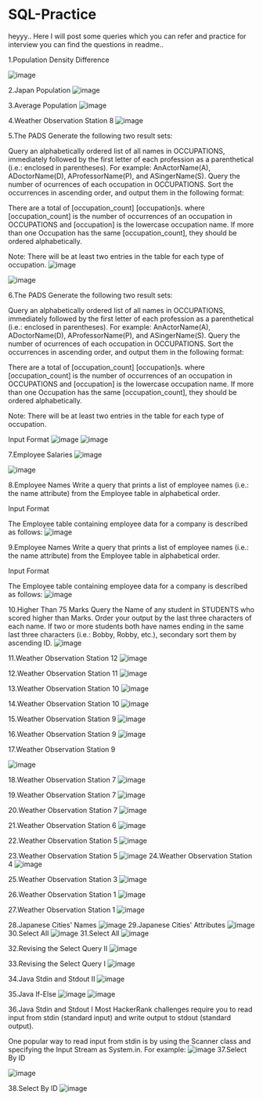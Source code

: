 # SQL-Practice
heyyy.. Here I will post some queries which you can refer and practice for interview 
you can find the questions in readme.. 

1.Population Density Difference

![image](https://github.com/AkalyaPandian/SQL-Practice/assets/127839507/95937123-3f6d-475a-b930-1a184cba070b)

2.Japan Population
![image](https://github.com/AkalyaPandian/SQL-Practice/assets/127839507/6369ba97-d928-417c-98b6-155336f8f363)


3.Average Population
![image](https://github.com/AkalyaPandian/SQL-Practice/assets/127839507/1fae304b-680b-4b6f-8fc8-be5e60c29bd0)


4.Weather Observation Station 8
![image](https://github.com/AkalyaPandian/SQL-Practice/assets/127839507/8f62eec5-dcf9-4b09-b187-9b1ba7115079)


5.The PADS
Generate the following two result sets:

Query an alphabetically ordered list of all names in OCCUPATIONS, immediately followed by the first letter of each profession as a parenthetical (i.e.: enclosed in parentheses). For example: AnActorName(A), ADoctorName(D), AProfessorName(P), and ASingerName(S).
Query the number of ocurrences of each occupation in OCCUPATIONS. Sort the occurrences in ascending order, and output them in the following format:

There are a total of [occupation_count] [occupation]s.
where [occupation_count] is the number of occurrences of an occupation in OCCUPATIONS and [occupation] is the lowercase occupation name. If more than one Occupation has the same [occupation_count], they should be ordered alphabetically.

Note: There will be at least two entries in the table for each type of occupation.
![image](https://github.com/AkalyaPandian/SQL-Practice/assets/127839507/9a961a51-0ab4-4edf-8679-8763fa931e39)

![image](https://github.com/AkalyaPandian/SQL-Practice/assets/127839507/a4d9932c-8ed7-4949-9018-0973f0b72d99)

6.The PADS
Generate the following two result sets:

Query an alphabetically ordered list of all names in OCCUPATIONS, immediately followed by the first letter of each profession as a parenthetical (i.e.: enclosed in parentheses). For example: AnActorName(A), ADoctorName(D), AProfessorName(P), and ASingerName(S).
Query the number of ocurrences of each occupation in OCCUPATIONS. Sort the occurrences in ascending order, and output them in the following format:

There are a total of [occupation_count] [occupation]s.
where [occupation_count] is the number of occurrences of an occupation in OCCUPATIONS and [occupation] is the lowercase occupation name. If more than one Occupation has the same [occupation_count], they should be ordered alphabetically.

Note: There will be at least two entries in the table for each type of occupation.

Input Format
![image](https://github.com/AkalyaPandian/SQL-Practice/assets/127839507/642a3acc-3a39-41fd-a9b7-fb22e363ab84)
![image](https://github.com/AkalyaPandian/SQL-Practice/assets/127839507/6becff77-8c9c-4dba-a8e3-dc5120bf01c3)

7.Employee Salaries
![image](https://github.com/AkalyaPandian/SQL-Practice/assets/127839507/68a680a8-7c5f-4de9-abfb-f8cf710338a5)

![image](https://github.com/AkalyaPandian/SQL-Practice/assets/127839507/1dc0f22b-0264-4dc1-b985-cc3767d5fe13)

8.Employee Names
Write a query that prints a list of employee names (i.e.: the name attribute) from the Employee table in alphabetical order.

Input Format

The Employee table containing employee data for a company is described as follows:
![image](https://github.com/AkalyaPandian/SQL-Practice/assets/127839507/92259d4d-b36f-4af5-8dbd-dda7a9ad238a)

9.Employee Names
Write a query that prints a list of employee names (i.e.: the name attribute) from the Employee table in alphabetical order.

Input Format

The Employee table containing employee data for a company is described as follows:
![image](https://github.com/AkalyaPandian/SQL-Practice/assets/127839507/f0843430-4fe2-4de8-82cf-f2016b83ec75)

10.Higher Than 75 Marks
Query the Name of any student in STUDENTS who scored higher than  Marks. Order your output by the last three characters of each name. If two or more students both have names ending in the same last three characters (i.e.: Bobby, Robby, etc.), secondary sort them by ascending ID.
![image](https://github.com/AkalyaPandian/SQL-Practice/assets/127839507/2176d0b1-68df-47e0-a244-11d1a5502956)

11.Weather Observation Station 12
![image](https://github.com/AkalyaPandian/SQL-Practice/assets/127839507/bd26176f-2ab1-4a47-9ed4-6e37a877382b)

12.Weather Observation Station 11
![image](https://github.com/AkalyaPandian/SQL-Practice/assets/127839507/564c7f1b-20e2-49ff-a693-134e40abac63)

13.Weather Observation Station 10
![image](https://github.com/AkalyaPandian/SQL-Practice/assets/127839507/29e074c5-3c10-4e34-906c-316bf75a3780)

14.Weather Observation Station 10
![image](https://github.com/AkalyaPandian/SQL-Practice/assets/127839507/0d91fc30-fe4e-45cf-9d63-45db79dd20d6)

15.Weather Observation Station 9
![image](https://github.com/AkalyaPandian/SQL-Practice/assets/127839507/fa4443a0-2dec-4551-bc4c-52f17c342d43)

16.Weather Observation Station 9
![image](https://github.com/AkalyaPandian/SQL-Practice/assets/127839507/28a7f3da-2a16-4411-b281-4389424fc4d7)

17.Weather Observation Station 9

![image](https://github.com/AkalyaPandian/SQL-Practice/assets/127839507/0750a293-16e8-4823-9a33-83545d756b78)

18.Weather Observation Station 7
![image](https://github.com/AkalyaPandian/SQL-Practice/assets/127839507/2aec4215-c3d6-487e-8178-787b3c4701e5)

19.Weather Observation Station 7
![image](https://github.com/AkalyaPandian/SQL-Practice/assets/127839507/2f1addd0-cf01-4b55-bfd1-eb6b79a7b970)

20.Weather Observation Station 7
![image](https://github.com/AkalyaPandian/SQL-Practice/assets/127839507/90980ef9-ab50-4ba9-a718-cc09838ce100)

21.Weather Observation Station 6
![image](https://github.com/AkalyaPandian/SQL-Practice/assets/127839507/2828b6c7-b6ca-42b3-b6a6-f48bd05f1c84)

22.Weather Observation Station 5
![image](https://github.com/AkalyaPandian/SQL-Practice/assets/127839507/65f75bcf-78b1-497e-9e03-42ae48db2a83)

23.Weather Observation Station 5
![image](https://github.com/AkalyaPandian/SQL-Practice/assets/127839507/b8f27bd0-14ab-4b4a-a4d6-95bd4e94b544)
24.Weather Observation Station 4
![image](https://github.com/AkalyaPandian/SQL-Practice/assets/127839507/5c3399e9-06f8-4e18-a313-7da9eda35439)

25.Weather Observation Station 3
![image](https://github.com/AkalyaPandian/SQL-Practice/assets/127839507/f29038dd-d6b6-434a-b8a3-276bb8aee49c)

26.Weather Observation Station 1
![image](https://github.com/AkalyaPandian/SQL-Practice/assets/127839507/ce07ff63-ba4d-4f07-8285-9d4e7487883d)

27.Weather Observation Station 1
![image](https://github.com/AkalyaPandian/SQL-Practice/assets/127839507/9d25f3d4-e9d5-4925-83d7-c65b96a96ac9)

28.Japanese Cities' Names
![image](https://github.com/AkalyaPandian/SQL-Practice/assets/127839507/b7e7a13e-7225-4efb-a2e2-d76ebd005f16)
29.Japanese Cities' Attributes
![image](https://github.com/AkalyaPandian/SQL-Practice/assets/127839507/af0a19e1-1f3e-401f-84ab-bb26bbc811f9)
30.Select All
![image](https://github.com/AkalyaPandian/SQL-Practice/assets/127839507/40a59393-e90b-4a86-ba9d-349199043b78)
31.Select All
![image](https://github.com/AkalyaPandian/SQL-Practice/assets/127839507/f995dd40-faf4-4e02-acf8-c666686da2df)

32.Revising the Select Query II
![image](https://github.com/AkalyaPandian/SQL-Practice/assets/127839507/3634f1f1-c5f5-4f65-9237-f6fac49b9cdb)

33.Revising the Select Query I
![image](https://github.com/AkalyaPandian/SQL-Practice/assets/127839507/87ea4100-0a5d-44ee-a4a8-1a3ecaf54166)

34.Java Stdin and Stdout II
![image](https://github.com/AkalyaPandian/SQL-Practice/assets/127839507/ba8eff67-ac85-490d-bee9-4efb13cd30f0)

35.Java If-Else
![image](https://github.com/AkalyaPandian/SQL-Practice/assets/127839507/e572f700-8950-4e92-8084-9bfb589df49e)
![image](https://github.com/AkalyaPandian/SQL-Practice/assets/127839507/00bc1f8c-ec3e-437f-932f-fa3d6c78ac6b)

36.Java Stdin and Stdout I
Most HackerRank challenges require you to read input from stdin (standard input) and write output to stdout (standard output).

One popular way to read input from stdin is by using the Scanner class and specifying the Input Stream as System.in. For example:
![image](https://github.com/AkalyaPandian/SQL-Practice/assets/127839507/7c4074bc-79b9-463f-a409-193751f0b9a7)
37.Select By ID

![image](https://github.com/AkalyaPandian/SQL-Practice/assets/127839507/4b3d8e85-378d-4bad-8e22-8d914ce3dbae)

38.Select By ID
![image](https://github.com/AkalyaPandian/SQL-Practice/assets/127839507/741f651b-bbec-421d-937e-dfc426532230)



